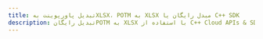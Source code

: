 ---title: تبدیل پاورپوینت بهXLSX، POTM به XLSX مبدل رایگان یا C++ SDKdescription: تبدیل رایگانPOTM به XLSX با استفاده از C++ Cloud APIs & SDK. همچنین اسناد Microsoft PowerPoint را در Cloud ایجاد، ویرایش و رندر کنید.---